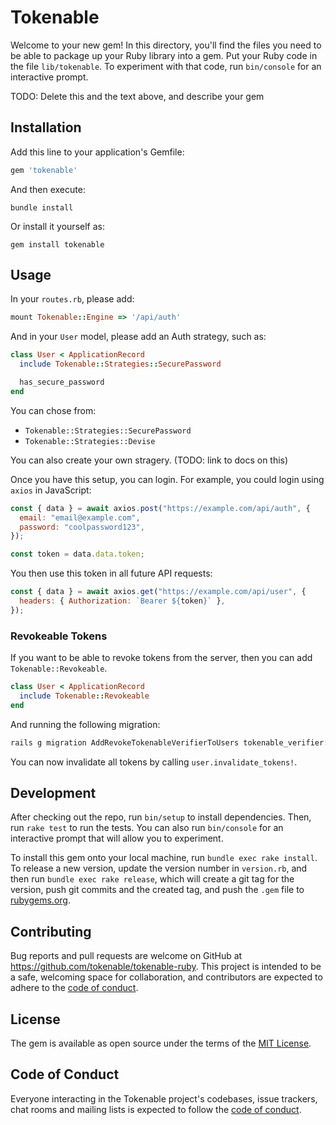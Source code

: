 # Tokenable

Welcome to your new gem! In this directory, you'll find the files you need to be able to package up your Ruby library into a gem. Put your Ruby code in the file `lib/tokenable`. To experiment with that code, run `bin/console` for an interactive prompt.

TODO: Delete this and the text above, and describe your gem

## Installation

Add this line to your application's Gemfile:

```ruby
gem 'tokenable'
```

And then execute:

    bundle install

Or install it yourself as:

    gem install tokenable

## Usage

In your `routes.rb`, please add:

```ruby
mount Tokenable::Engine => '/api/auth'
```

And in your `User` model, please add an Auth strategy, such as:

```ruby
class User < ApplicationRecord
  include Tokenable::Strategies::SecurePassword

  has_secure_password
end
```

You can chose from:

- `Tokenable::Strategies::SecurePassword`
- `Tokenable::Strategies::Devise`

You can also create your own stragery. (TODO: link to docs on this)

Once you have this setup, you can login. For example, you could login using `axios` in JavaScript:

```js
const { data } = await axios.post("https://example.com/api/auth", {
  email: "email@example.com",
  password: "coolpassword123",
});

const token = data.data.token;
```

You then use this token in all future API requests:

```js
const { data } = await axios.get("https://example.com/api/user", {
  headers: { Authorization: `Bearer ${token}` },
});
```

### Revokeable Tokens

If you want to be able to revoke tokens from the server, then you can add `Tokenable::Revokeable`.

```ruby
class User < ApplicationRecord
  include Tokenable::Revokeable
end
```

And running the following migration:

```bash
rails g migration AddRevokeTokenableVerifierToUsers tokenable_verifier:uuid
```

You can now invalidate all tokens by calling `user.invalidate_tokens!`.

## Development

After checking out the repo, run `bin/setup` to install dependencies. Then, run `rake test` to run the tests. You can also run `bin/console` for an interactive prompt that will allow you to experiment.

To install this gem onto your local machine, run `bundle exec rake install`. To release a new version, update the version number in `version.rb`, and then run `bundle exec rake release`, which will create a git tag for the version, push git commits and the created tag, and push the `.gem` file to [rubygems.org](https://rubygems.org).

## Contributing

Bug reports and pull requests are welcome on GitHub at <https://github.com/tokenable/tokenable-ruby>. This project is intended to be a safe, welcoming space for collaboration, and contributors are expected to adhere to the [code of conduct](https://github.com/tokenable/tokenable-ruby/blob/main/CODE_OF_CONDUCT.md).

## License

The gem is available as open source under the terms of the [MIT License](https://opensource.org/licenses/MIT).

## Code of Conduct

Everyone interacting in the Tokenable project's codebases, issue trackers, chat rooms and mailing lists is expected to follow the [code of conduct](https://github.com/tokenable/tokenable-ruby/blob/main/CODE_OF_CONDUCT.md).
